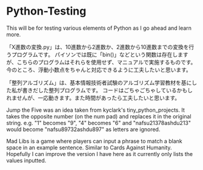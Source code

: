 # Python-Testing
This will be for testing various elements of Python as I go ahead and learn more.

「X進数の変換.py」は、10進数から2進数か、2進数から10進数までの変換を行うプログラムです。
パイソンでは既に「bin()」などという関数は存在しますが、こちらのプログラムはそれらを使用せず、マニュアルで実施するものです。
今のところ、浮動小数点をちゃんと対応できるように工夫したいと思います。

「整列アルゴリズム」は、基本情報技術者試験のアルゴリズム学習教材を基にした私が書きだした整列プログラムです。
コードはごちゃごちゃしているかもしれませんが、一応動きます。また時間があったら工夫したいと思います。

Jump the Five was an idea taken from kyclark's tiny_python_projects.
It takes the opposite number (on the num pad) and replaces it in the original string.
e.g. "1" becomes "9", "4" becomes "6" and "nafsu21378ashdu213" would become "nafsu89732ashdu897" as letters are ignored.

Mad Libs is a game where players can input a phrase to match a blank space in an example sentence. Similar to Cards Against Humanity.
Hopefully I can improve the version I have here as it currently only lists the values inputted.
